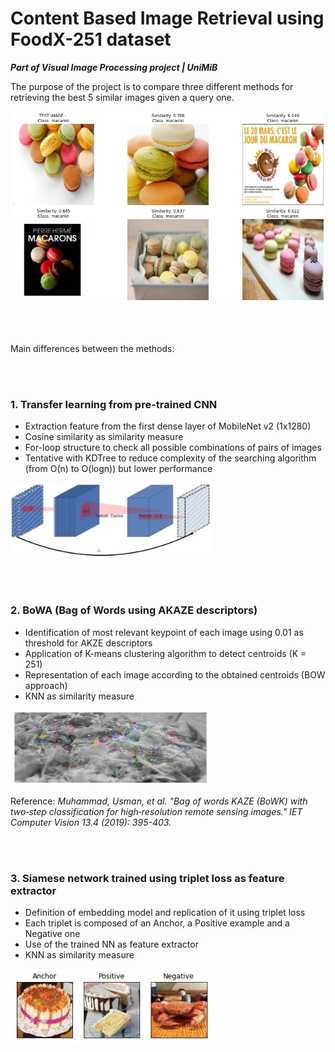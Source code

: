 # Content Based Image Retrieval using FoodX-251 dataset

***Part of Visual Image Processing project | UniMiB***

The purpose of the project is to compare three different methods for retrieving the best 5 similar images given a query one.

<img src="Images/query_example.jpg" width=640>

<br/><br/>

Main differences between the methods:

<br/><br/>

### 1. Transfer learning from pre-trained CNN

- Extraction feature from the first dense layer of MobileNet v2 (1x1280)
- Cosine similarity as similarity measure
- For-loop structure to check all possible combinations of pairs of images
- Tentative with KDTree to reduce complexity of the searching algorithm (from O(n) to O(logn)) but lower performance

<img src="Images/cnn_architecture.jpg" width=320 height=120>

<br/><br/>

### 2. BoWA (Bag of Words using AKAZE descriptors)

- Identification of most relevant keypoint of each image using 0.01 as threshold for AKZE descriptors
- Application of K-means clustering algorithm to detect centroids (K = 251)
- Representation of each image according to the obtained centroids (BOW approach)
- KNN as similarity measure

<img src="Images/akaze_example.jpg" width=320 height=120>

Reference: *Muhammad, Usman, et al. "Bag of words KAZE (BoWK) with two‐step classification for high‐resolution remote sensing images." IET Computer Vision 13.4 (2019): 395-403.*

<br/><br/>

### 3. Siamese network trained using triplet loss as feature extractor

- Definition of embedding model and replication of it using triplet loss
- Each triplet is composed of an Anchor, a Positive example and a Negative one
- Use of the trained NN as feature extractor
- KNN as similarity measure

<img src="Images/triplet_example.jpg" width=320 height=120>
